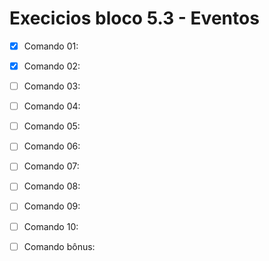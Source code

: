 # Execicios bloco 5.3 - Eventos

  - [x] Comando 01:

  - [x] Comando 02:

  - [ ] Comando 03:

  - [ ] Comando 04:

  - [ ] Comando 05:

  - [ ] Comando 06:

  - [ ] Comando 07:

  - [ ] Comando 08:

  - [ ] Comando 09:

  - [ ] Comando 10:

  - [ ] Comando bônus:

